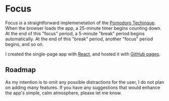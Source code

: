 # Focus

Focus is a straightforward implemenetation of the [Pomodoro Techinque](https://en.wikipedia.org/wiki/Pomodoro_Technique). When the browser loads the app, a 25-minute timer begins counting down. At the end of this "focus" period, a 5-minute "break" period begins automatically. At the end of this "break" period, another "focus" period begins, and so on.

I created the single-page app with [React](https://reactjs.org/), and hosted it with [GitHub pages](https://pages.github.com/).

## Roadmap

As my intention is to omit any possible distractions for the user, I do not plan on adding many features. If you have any suggestions that would enhance the app's simple, calm atmosphere, please let me know.
